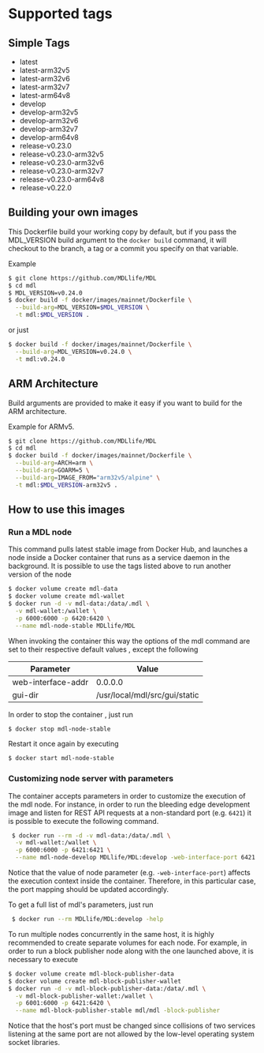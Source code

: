 # Supported tags

## Simple Tags

- latest
- latest-arm32v5
- latest-arm32v6
- latest-arm32v7
- latest-arm64v8
- develop
- develop-arm32v5
- develop-arm32v6
- develop-arm32v7
- develop-arm64v8
- release-v0.23.0
- release-v0.23.0-arm32v5
- release-v0.23.0-arm32v6
- release-v0.23.0-arm32v7
- release-v0.23.0-arm64v8
- release-v0.22.0

## Building your own images

This Dockerfile build your working copy by default, but if you pass the
MDL_VERSION build argument to the `docker build` command, it will checkout
to the branch, a tag or a commit you specify on that variable.

Example

```sh
$ git clone https://github.com/MDLlife/MDL
$ cd mdl
$ MDL_VERSION=v0.24.0
$ docker build -f docker/images/mainnet/Dockerfile \
  --build-arg=MDL_VERSION=$MDL_VERSION \
  -t mdl:$MDL_VERSION .
```

or just

```sh
$ docker build -f docker/images/mainnet/Dockerfile \
  --build-arg=MDL_VERSION=v0.24.0 \
  -t mdl:v0.24.0
```

## ARM Architecture

Build arguments are provided to make it easy if you want to build for the ARM
architecture.

Example for ARMv5.

```sh
$ git clone https://github.com/MDLlife/MDL
$ cd mdl
$ docker build -f docker/images/mainnet/Dockerfile \
  --build-arg=ARCH=arm \
  --build-arg=GOARM=5 \
  --build-arg=IMAGE_FROM="arm32v5/alpine" \
  -t mdl:$MDL_VERSION-arm32v5 .
```

## How to use this images

### Run a MDL node

This command pulls latest stable image from Docker Hub, and launches a node inside a Docker container that runs as a service daemon in the background. It is possible to use the tags listed above to run another version of the node

```sh
$ docker volume create mdl-data
$ docker volume create mdl-wallet
$ docker run -d -v mdl-data:/data/.mdl \
  -v mdl-wallet:/wallet \
  -p 6000:6000 -p 6420:6420 \
  --name mdl-node-stable MDLlife/MDL
```

When invoking the container this way the options of the mdl command are set to their respective default values , except the following

| Parameter  | Value |
| ------------- | ------------- |
| web-interface-addr | 0.0.0.0  |
| gui-dir | /usr/local/mdl/src/gui/static |

In order to stop the container , just run

```sh
$ docker stop mdl-node-stable
```

Restart it once again by executing

```sh
$ docker start mdl-node-stable
```

### Customizing node server with parameters

The container accepts parameters in order to customize the execution of the mdl node. For instance, in order to run the bleeding edge development image and listen for REST API requests at a non-standard port (e.g. `6421`) it is possible to execute the following command.

```sh
 $ docker run --rm -d -v mdl-data:/data/.mdl \
  -v mdl-wallet:/wallet \
  -p 6000:6000 -p 6421:6421 \
  --name mdl-node-develop MDLlife/MDL:develop -web-interface-port 6421
```

Notice that the value of node parameter (e.g. `-web-interface-port`) affects the execution context inside the container. Therefore, in this particular case, the port mapping should be updated accordingly.

To get a full list of mdl's parameters, just run

```sh
 $ docker run --rm MDLlife/MDL:develop -help
```

To run multiple nodes concurrently in the same host, it is highly recommended to create separate volumes for each node. For example, in order to run a block publisher node along with the one launched above, it is necessary to execute

```sh
$ docker volume create mdl-block-publisher-data
$ docker volume create mdl-block-publisher-wallet
$ docker run -d -v mdl-block-publisher-data:/data/.mdl \
  -v mdl-block-publisher-wallet:/wallet \
  -p 6001:6000 -p 6421:6420 \
  --name mdl-block-publisher-stable mdl/mdl -block-publisher
```

Notice that the host's port must be changed since collisions of two services listening at the same port are not allowed by the low-level operating system socket libraries.
